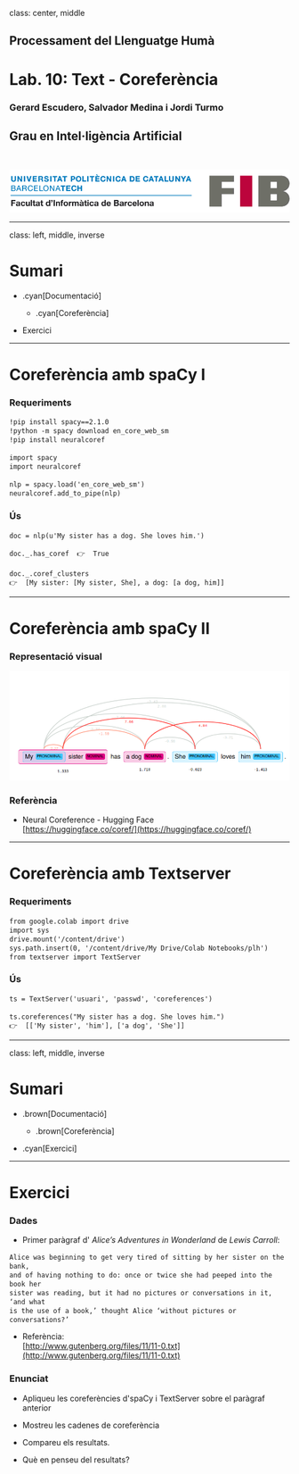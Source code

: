 class: center, middle

## Processament del Llenguatge Humà

# Lab. 10: Text - Coreferència

### Gerard Escudero, Salvador Medina i Jordi Turmo

## Grau en Intel·ligència Artificial

<br>

![:scale 75%](../fib.png)

---
class: left, middle, inverse

# Sumari

- .cyan[Documentació]

  - .cyan[Coreferència]

- Exercici

---

# Coreferència amb spaCy I

### Requeriments

```python3
!pip install spacy==2.1.0
!python -m spacy download en_core_web_sm
!pip install neuralcoref

import spacy
import neuralcoref

nlp = spacy.load('en_core_web_sm')
neuralcoref.add_to_pipe(nlp)
```

### Ús

```python3
doc = nlp(u'My sister has a dog. She loves him.')

doc._.has_coref  👉  True

doc._.coref_clusters
👉  [My sister: [My sister, She], a dog: [a dog, him]]
```

---

# Coreferència amb spaCy II

### Representació visual

![:scale 95%](figures/neuralcoref.png)


### Referència

* Neural Coreference - Hugging Face <br>
[https://huggingface.co/coref/](https://huggingface.co/coref/)

---

# Coreferència amb Textserver

### Requeriments

```python3
from google.colab import drive
import sys
drive.mount('/content/drive')
sys.path.insert(0, '/content/drive/My Drive/Colab Notebooks/plh')
from textserver import TextServer
```

### Ús

```python3
ts = TextServer('usuari', 'passwd', 'coreferences')

ts.coreferences("My sister has a dog. She loves him.")
👉  [['My sister', 'him'], ['a dog', 'She']]
```

---
class: left, middle, inverse

# Sumari

- .brown[Documentació]

  - .brown[Coreferència]

- .cyan[Exercici]

---

# Exercici

### Dades

* Primer paràgraf d' *Alice’s Adventures in Wonderland* de *Lewis Carroll*:
```
Alice was beginning to get very tired of sitting by her sister on the bank, 
and of having nothing to do: once or twice she had peeped into the book her 
sister was reading, but it had no pictures or conversations in it, ‘and what 
is the use of a book,’ thought Alice ‘without pictures or conversations?’
```

* Referència: <br>
[http://www.gutenberg.org/files/11/11-0.txt](http://www.gutenberg.org/files/11/11-0.txt)

### Enunciat 

* Apliqueu les coreferències d'spaCy i TextServer sobre el paràgraf anterior

* Mostreu les cadenes de coreferència

* Compareu els resultats.

* Què en penseu del resultats?



